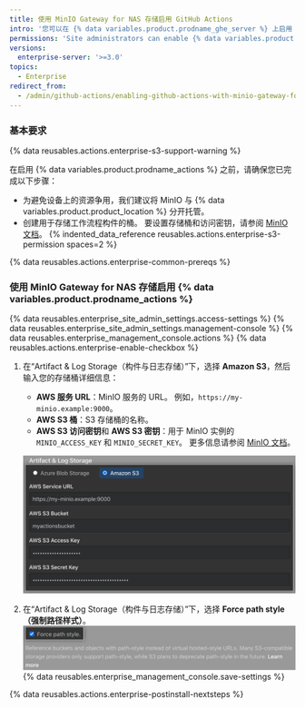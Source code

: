 ```yaml
---
title: 使用 MinIO Gateway for NAS 存储启用 GitHub Actions
intro: '您可以在 {% data variables.product.prodname_ghe_server %} 上启用 {% data variables.product.prodname_actions %}，并使用 MinIO Gateway for NAS 存储来存储工作流程运行生成的构件。'
permissions: 'Site administrators can enable {% data variables.product.prodname_actions %} and configure enterprise settings.'
versions:
  enterprise-server: '>=3.0'
topics:
  - Enterprise
redirect_from:
  - /admin/github-actions/enabling-github-actions-with-minio-gateway-for-nas-storage
---
```


### 基本要求

{% data reusables.actions.enterprise-s3-support-warning %}

在启用 {% data variables.product.prodname_actions %} 之前，请确保您已完成以下步骤：

* 为避免设备上的资源争用，我们建议将 MinIO 与 {% data variables.product.product_location %} 分开托管。
* 创建用于存储工作流程构件的桶。 要设置存储桶和访问密钥，请参阅 [MinIO 文档](https://docs.min.io/docs/minio-gateway-for-nas.html)。 {% indented_data_reference reusables.actions.enterprise-s3-permission spaces=2 %}

{% data reusables.actions.enterprise-common-prereqs %}

### 使用 MinIO Gateway for NAS 存储启用 {% data variables.product.prodname_actions %}

{% data reusables.enterprise_site_admin_settings.access-settings %}
{% data reusables.enterprise_site_admin_settings.management-console %}
{% data reusables.enterprise_management_console.actions %}
{% data reusables.actions.enterprise-enable-checkbox %}
1. 在“Artifact & Log Storage（构件与日志存储）”下，选择 **Amazon S3**，然后输入您的存储桶详细信息：

   * **AWS 服务 URL**：MinIO 服务的 URL。 例如，`https://my-minio.example:9000`。
   * **AWS S3 桶**：S3 存储桶的名称。
   * **AWS S3 访问密钥**和 **AWS S3 密钥**：用于 MinIO 实例的 `MINIO_ACCESS_KEY` 和 `MINIO_SECRET_KEY`。 更多信息请参阅 [MinIO 文档](https://docs.min.io/docs/minio-gateway-for-nas.html)。

   ![用于选择 Amazon S3 存储的单选按钮和用于 MinIO 配置的字段](/assets/images/enterprise/management-console/actions-minio-s3-storage.png)
1. 在“Artifact & Log Storage（构件与日志存储）”下，选择 **Force path style（强制路径样式）**。 ![强制路径样式的复选框](/assets/images/enterprise/management-console/actions-minio-force-path-style.png)
{% data reusables.enterprise_management_console.save-settings %}

{% data reusables.actions.enterprise-postinstall-nextsteps %}
